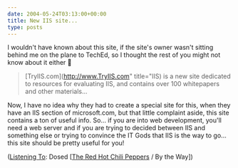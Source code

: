 ```yaml
---
date: 2004-05-24T03:13:00+00:00
title: New IIS site...
type: posts
---
```

I wouldn't have known about this site, if the site's owner wasn't sitting behind me on the plane to TechEd, so I thought the rest of you might not know about it either 🙂

> [TryIIS.com](http://www.TryIIS.com" title="IIS) is a new site dedicated to resources for evaluating IIS, and contains over 100 whitepapers and other materials...

Now, I have no idea why they had to create a special site for this, when they have an IIS section of microsoft.com, but that little complaint aside, this site contains a ton of useful info. So... if you are into web development, you'll need a web server and if you are trying to decided between IIS and something else or trying to convince the IT Gods that IIS is the way to go... this site should be pretty useful for you!


  ([Listening To](https://learn.microsoft.com/en-us/previous-versions/dotnet/articles/ms973230(v=msdn.10)): Dosed [[The Red Hot Chili Peppers](https://open.spotify.com/search/The%20Red%20Hot%20Chili%20Peppers/artists) / By the Way])
